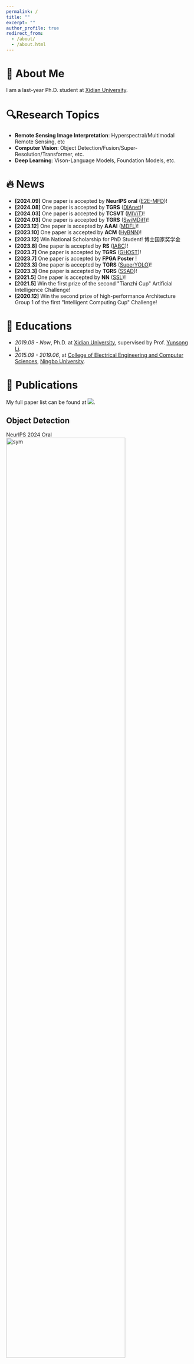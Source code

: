```yaml
---
permalink: /
title: ""
excerpt: ""
author_profile: true
redirect_from: 
  - /about/
  - /about.html
---
```


<span class='anchor' id='about-me'></span>

# 👋 About Me

I am a last-year Ph.D. student at [Xidian University](https://www.xidian.edu.cn/).

# 🔍Research Topics

- **Remote Sensing Image Interpretation**: Hyperspectral/Multimodal Remote Sensing, etc
- **Computer Vision**: Object Detection/Fusion/Super-Resolution/Transformer, etc.
- **Deep Learning**: Vison-Language Models, Foundation Models, etc.


# 🔥 News

- **[2024.09]** One paper is accepted by **NeurlPS oral** ([E2E-MFD](https://arxiv.org/abs/2403.09323))!
- **[2024.08]** One paper is accepted by **TGRS** ([DIAnet](https://arxiv.org/abs/2401.03182))!
- **[2024.03]** One paper is accepted by **TCSVT** ([MIViT](https://arxiv.org/abs/2401.03179))!
- **[2024.03]** One paper is accepted by **TGRS** ([SwiMDiff](https://arxiv.org/abs/2401.05093))!
- **[2023.12]** One paper is accepted by **AAAI** ([MDFL](https://arxiv.org/abs/2311.09520))!
- **[2023.10]** One paper is accepted by **ACM** ([HyBNN](https://dl.acm.org/doi/abs/10.1145/3631610))!
- **[2023.12]** Win National Scholarship for PhD Student! 博士国家奖学金
- **[2023.8]** One paper is accepted by **RS** ([IABC](https://www.mdpi.com/2072-4292/15/17/4255))!
- **[2023.7]** One paper is accepted by **TGRS** ([GHOST](https://ieeexplore.ieee.org/abstract/document/10175627))!
- **[2023.7]** One paper is accepted by **FPGA Poster** !
- **[2023.3]** One paper is accepted by **TGRS** ([SuperYOLO](https://ieeexplore.ieee.org/abstract/document/10075555))!
- **[2023.3]** One paper is accepted by **TGRS** ([SSAD](https://ieeexplore.ieee.org/abstract/document/10081072))!
- **[2021.5]** One paper is accepted by **NN** ([SSL](https://www.sciencedirect.com/science/article/abs/pii/S0893608021002252))!
- **[2021.5]** Win the first prize of the second "Tianzhi Cup" Artificial Intelligence Challenge!
- **[2020.12]** Win the second prize of high-performance Architecture Group 1 of the first "Intelligent Computing Cup" Challenge!



# 📖 Educations

- *2019.09 - Now*, Ph.D. at [Xidian University](https://www.xidian.edu.cn/), supervised by Prof. [Yunsong Li](https://www.xidian.edu.cn/info/1020/32072.htm). 
- *2015.09 - 2019.06*, at [College of Electrical Engineering and Computer Sciences](https://eecs.nbu.edu.cn/), [Ningbo University](https://www.nbu.edu.cn/).

# 📝 Publications 

My full paper list can be found at <a href='https://scholar.google.com.hk/citations?user=6VsVHrAAAAAJ'><img src="https://img.shields.io/endpoint?logo=Google%20Scholar&url=https%3A%2F%2Fcdn.jsdelivr.net%2Fgh%2Flikyoo%2Flikyoo.github.io@google-scholar-stats%2Fgs_data_shieldsio.json&labelColor=f6f6f6&color=9cf&style=flat&label=citations"></a>.



## Object Detection

<div class='paper-box'><div class='paper-box-image'><div><div class="badge">NeurlPS 2024 Oral</div><img src='images/E2E.png' alt="sym" width="80%"></div></div>
<div class='paper-box-text' markdown="1">



**E2E-MFD: Towards End-to-End Synchronous Multimodal Fusion Detection**
**Jiaqing Zhang**, Mingxiang Cao, Xue Yang, Weiying Xie, Jie Lei, Daixun Li, Geng Yang, Wenbo Huang, Yunsong Li


[[E2E-MFD\]](https://github.com/icey-zhang/E2E-MFD) ![img](https://img.shields.io/github/stars/icey-zhang/E2E-MFD?style=social)

</div>
</div>

<div class='paper-box'><div class='paper-box-image'><div><div class="badge">TGRS 2023</div><img src='images/superyolo.png' alt="sym" width="80%"></div></div>
<div class='paper-box-text' markdown="1">




**SuperYOLO: Super resolution assisted object detection in multimodal remote sensing imagery**

**Jiaqing Zhang**, Jie Lei, Weiying Xie, Zhenman Fang, Yunsong Li, Qian Du

IEEE Transactions on Geoscience and Remote Sensing 61, 1-15

[[Paper](https://ieeexplore.ieee.org/abstract/document/10075555)] [[BibTex](https://scholar.googleusercontent.com/scholar.bib?q=info:tWQ1OeGnha4J:scholar.google.com/&output=citation&scisdr=ClGnnm8lEL7V2w4oxXA:AFWwaeYAAAAAZaIu3XDpxJAp25LndBaOwQSjqQo&scisig=AFWwaeYAAAAAZaIu3RUI5hk4hwV8JLqjSJcdNvE&scisf=4&ct=citation&cd=-1&hl=zh-CN)] [[SuperYOLO-Pytorch\]](https://github.com/icey-zhang/SuperYOLO) ![img](https://img.shields.io/github/stars/icey-zhang/SuperYOLO?style=social)

🏆️ <b><font color="red">ESI Highly Cited Paper</font></b>

</div>
</div>

<div class='paper-box'><div class='paper-box-image'><div><div class="badge">arxiv 2023</div><img src='images/SAR.png' alt="sym" width="80%"></div></div>
<div class='paper-box-text' markdown="1">

**SAR-Net: Multi-scale Direction-aware SAR Network via Global Information Fusion**

Mingxiang Cao, Jie Lei, Weiying Xie, **Jiaqing Zhang**, Daixun Li, Yunsong Li

[[Paper](https://arxiv.org/abs/2312.16943)] [[BibTex](https://scholar.googleusercontent.com/scholar.bib?q=info:pGmB1SJs-boJ:scholar.google.com/&output=citation&scisdr=ClGnnm8lEL7V2w43kjs:AFWwaeYAAAAAZaIxijvHwoFRj7qcXhbCaytYTyk&scisig=AFWwaeYAAAAAZaIxikDmvL-4ylM2okIlXJJbE9Y&scisf=4&ct=citation&cd=-1&hl=zh-CN)]

</div>
</div>

## Model Compression

<div class='paper-box'><div class='paper-box-image'><div><div class="badge">TGRS 2023</div><img src='images/ghost.png' alt="sym" width="80%"></div></div>
<div class='paper-box-text' markdown="1">



**Guided Hybrid Quantization for Object Detection in Remote Sensing Imagery via One-to-one Self-teaching**

**Jiaqing Zhang**, Jie Lei, Weiying Xie, Yunsong Li, Geng Yang, Xiuping Jia

IEEE Transactions on Geoscience and Remote Sensing 61, 1-15

[[Paper](https://ieeexplore.ieee.org/abstract/document/10175627)] [[BibTex](https://scholar.googleusercontent.com/scholar.bib?q=info:MIALvzg-3loJ:scholar.google.com/&output=citation&scisdr=ClGnnm8lEL7V2w43FSQ:AFWwaeYAAAAAZaIxDSRAj6hkOHQJzasC6W31s6g&scisig=AFWwaeYAAAAAZaIxDdcVaPfYafegh7fJK-3vhig&scisf=4&ct=citation&cd=-1&hl=zh-CN)] [[GHOST-Pytorch\]](https://github.com/icey-zhang/GHOST) ![img](https://img.shields.io/github/stars/icey-zhang/GHOST?style=social)

</div>
</div>

<div class='paper-box'><div class='paper-box-image'><div><div class="badge">TRETS 2023</div><img src='images/hybnn.png' alt="sym" width="80%"></div></div>
<div class='paper-box-text' markdown="1">



**HyBNN: Quantifying and Optimizing Hardware Efficiency of Binary Neural Networks**

Geng Yang, Jie Lei, Zhenman Fang, Yunsong Li, **Jiaqing Zhang**, Weiying Xie

ACM Transactions on Reconfigurable Technology and Systems

[[Paper](https://dl.acm.org/doi/abs/10.1145/3631610)] [[BibTex](https://scholar.googleusercontent.com/scholar.bib?q=info:hL53lHTOS7AJ:scholar.google.com/&output=citation&scisdr=ClGnnm8lEL7V2w41SDg:AFWwaeYAAAAAZaIzUDibgI9b46tdFbqOPFntn7c&scisig=AFWwaeYAAAAAZaIzUFzh7_Kq2uKVjRiWEYEZjbA&scisf=4&ct=citation&cd=-1&hl=zh-CN)]

</div>
</div>

## Contrastive Learning

<div class='paper-box'><div class='paper-box-image'><div><div class="badge">TGRS 2024</div><img src='images/swim.png' alt="sym" width="80%"></div></div>
<div class='paper-box-text' markdown="1">

**SwiMDiff: Scene-wide Matching Contrastive Learning with Diffusion Constraint for Remote Sensing Image**

Jiayuan Tian, Jie Lei, **Jiaqing Zhang**, Weiying Xie, Yunsong Li

[[Paper](https://arxiv.org/abs/2401.05093)] [[BibTex](https://scholar.googleusercontent.com/scholar.bib?q=info:2kL9D3YTNJ4J:scholar.google.com/&output=citation&scisdr=ClGnnm8lEL7V2w6Z8Ts:AFWwaeYAAAAAZaKf6Tuoik-K9MTGcrlFBw5S4YY&scisig=AFWwaeYAAAAAZaKf6TNyJTmVpDVNBYh3OqXpQFI&scisf=4&ct=citation&cd=-1&hl=zh-CN)]

</div>
</div>

## Cloud Segmentation

<div class='paper-box'><div class='paper-box-image'><div><div class="badge">TGRS 2024</div><img src='images/Dis.png' alt="sym" width="80%"></div></div>
<div class='paper-box-text' markdown="1">

**Distribution-aware Interactive Attention Network and Large-scale Cloud Recognition Benchmark on FY-4A Satellite Image**

**Jiaqing Zhang**, Jie Lei, Weiying Xie, Kai Jiang, Mingxiang Cao, Yunsong Li

**[**[Paper](https://arxiv.org/abs/2401.03182)**][**[BibTex](https://scholar.googleusercontent.com/scholar.bib?q=info:-sbLNCKS4BcJ:scholar.google.com/&output=citation&scisdr=ClGnnm8lEL7V2w6kQHA:AFWwaeYAAAAAZaKiWHCP8uE2zvoiegjfzlzhupM&scisig=AFWwaeYAAAAAZaKiWNSgMaPWkmDrWn-mZE7i8k4&scisf=4&ct=citation&cd=-1&hl=zh-CN)**]** [[MIViT-Pytorch\]](https://github.com/icey-zhang/MIViT) ![img](https://img.shields.io/github/stars/icey-zhang/MIViT?style=social)

</div>
</div>

## Multi-modal Remote Sensing

<div class='paper-box'><div class='paper-box-image'><div><div class="badge">TCSVT 2023</div><img src='images/mivit.png' alt="sym" width="80%"></div></div>
<div class='paper-box-text' markdown="1">

**Multimodal Informative ViT: Information Aggregation and Distribution for Hyperspectral and LiDAR Classification**

**Jiaqing Zhang**, Jie Lei, Weiying Xie, Geng Yang, Daixun Li, Yunsong Li

**[**[Paper](https://arxiv.org/abs/2401.03179)**] [**[BibTex](https://scholar.googleusercontent.com/scholar.bib?q=info:ApSJ9WFIHxIJ:scholar.google.com/&output=citation&scisdr=ClGnnm8lEL7V2w6kJBA:AFWwaeYAAAAAZaKiPBCpMPiPPhvo_g-e59WlVPo&scisig=AFWwaeYAAAAAZaKiPJz6jOsVGHGIQHbI_qxUrFg&scisf=4&ct=citation&cd=-1&hl=zh-CN)**]** [[DIAnet-Pytorch\]](https://github.com/icey-zhang/DIAnet) ![img](https://img.shields.io/github/stars/icey-zhang/DIAnet?style=social)

</div>
</div>

<div class='paper-box'><div class='paper-box-image'><div><div class="badge">AAAI 2024</div><img src='images/MDFL.png' alt="sym" width="80%"></div></div>
<div class='paper-box-text' markdown="1">

**MDFL: Multi-domain Diffusion-driven Feature Learning**

Daixun Li, Weiying Xie, **Jiaqing Zhang**, Yunsong Li

Proceedings of the AAAI Conference on Artificial Intelligence. 2024.

[[Paper](https://arxiv.org/abs/2311.09520)] [[BibTex](https://scholar.googleusercontent.com/scholar.bib?q=info:1OVArZ8pKRMJ:scholar.google.com/&output=citation&scisdr=ClGnnm8lEL7V2w40gHg:AFWwaeYAAAAAZaIymHif1bGo7etMJg9yta4qO3g&scisig=AFWwaeYAAAAAZaIymLUkiqFoGGRpexvKrlqrJDA&scisf=4&ct=citation&cd=-1&hl=zh-CN)]

</div>
</div>

<div class='paper-box'><div class='paper-box-image'><div><div class="badge">RS 2023</div><img src='images/IABC.png' alt="sym" width="80%"></div></div>
<div class='paper-box-text' markdown="1">

**Invariant Attribute-Driven Binary Bi-Branch Classification of Hyperspectral and LiDAR Images**

**Jiaqing Zhang**, Jie Lei, Weiying Xie, Daixun Li

Remote Sensing 15 (17), 4255

[[Paper](https://www.mdpi.com/2072-4292/15/17/4255)] [[BibTex](https://scholar.googleusercontent.com/scholar.bib?q=info:He5Fk4QsNBUJ:scholar.google.com/&output=citation&scisdr=ClGnnm8lEL7V2w40zHg:AFWwaeYAAAAAZaIy1HjWdCwprK9Z7631yz1IPvU&scisig=AFWwaeYAAAAAZaIy1K2XAK2hyjieMBn_IMZNtxw&scisf=4&ct=citation&cd=-1&hl=zh-CN)]

</div>
</div>

## Target Detection

<div class='paper-box'><div class='paper-box-image'><div><div class="badge">TGRS 2023</div><img src='images/STP.png' alt="sym" width="80%"></div></div>
<div class='paper-box-text' markdown="1">

**A Semantic Transferred Priori for Hyperspectral Target Detection With Spatial-Spectral Association**

Jie Lei, Simin Xu, Weiying Xie, **Jiaqing Zhang**, Yunsong Li, Qian Du

IEEE Transactions on Geoscience and Remote Sensing 61, 1-14

[[Paper](https://ieeexplore.ieee.org/abstract/document/10081072)] [[BibTex](https://scholar.googleusercontent.com/scholar.bib?q=info:qClcyWrGmukJ:scholar.google.com/&output=citation&scisdr=ClGnnm8lEL7V2w436yU:AFWwaeYAAAAAZaIx8yUXI7I7wHKOujO8CvM_Ntw&scisig=AFWwaeYAAAAAZaIx8yWCtn6YAj5pJ_avHggR6ls&scisf=4&ct=citation&cd=-1&hl=zh-CN)]

</div>
</div>

<div class='paper-box'><div class='paper-box-image'><div><div class="badge">NN 2021</div><img src='images/SSL.png' alt="sym" width="80%"></div></div>
<div class='paper-box-text' markdown="1">
**Self-spectral learning with GAN based spectral-spatial target detection for hyperspectral image**

Weiying Xie, **Jiaqing Zhang**, Jie Lei, Yunsong Li, Xiuping Jia

Neural Networks, Volume 142, October 2021, Pages 375-387

[[Paper](https://www.sciencedirect.com/science/article/abs/pii/S0893608021002252)] [[BibTex](https://scholar.googleusercontent.com/scholar.bib?q=info:notAz_lJOPYJ:scholar.google.com/&output=citation&scisdr=ClGnnm8lEL7V2w42upc:AFWwaeYAAAAAZaIwopd00JDVP_OgW3qjHGQvBwg&scisig=AFWwaeYAAAAAZaIwougTAWR350iaYHOtYurUWvY&scisf=4&ct=citation&cd=-1&hl=zh-CN)] [[SSL-SSTD-Matlab&Tenserflow\]](https://github.com/icey-zhang/SSL-SSTD) ![img](https://img.shields.io/github/stars/icey-zhang/SSL-SSTD?style=social)

</div>
</div>

# 🎖 Honors and Awards
- 2023, National Scholarship for Postgraduate Student, Ministry of Education \| 研究生国家奖学金
- 2023, Second Class Postgraduate Scholarship, Xidian University \| 西安电子科技大学二等学业奖学金
- 2022, Second Class Postgraduate Scholarship, Xidian University \| 西安电子科技大学二等学业奖学金
- 2021, National Scholarship for Postgraduate Student, Ministry of Education \| 研究生国家奖学金
- 2020, Outstanding Graduate Student, Xidian University \| 西安电子科技大学优秀研究生
- 2020, Second Class Postgraduate Scholarship, Xidian University \| 西安电子科技大学二等学业奖学金
- 2019, Outstanding Graduate Student, Xidian University \| 西安电子科技大学优秀研究生
- 2019, First Class Postgraduate Scholarship, Xidian University \| 西安电子科技大学一等学业奖学金

# 💻 Reviewer

- Annual Conference on Neural Information Processing Systems (NeurIPS)
- International Conference on Machine Learning (ICML)
- IEEE Conference on Computer Vision and Pattern Recognition (CVPR)
- IEEE Transactions on Pattern Analysis and Machine Intelligence (TPAMI)
- IEEE Transactions on Neural Networks and Learning Systems (TNNLS)
- Pattern Recognition (PR)
- IEEE Transactions on Geoscience and Remote Sensing (TGRS)


# 💬 Contests
-   Won the championship of the second "Tianzhi Cup" Artificial Intelligence Challenge. "Cloud-based intelligence based on satellite remote sensing data" and received a grant of 1 million RMB. Weiying Xie, Jie Lie, **Jiaqing Zhang**, Kai Jiang, Peisen Li. \| 获得第二届“天智杯”人工智能挑战赛冠军。“基于卫星遥感数据的云智能别”。获资助100万元。谢卫莹、雷杰、**张佳青**、蒋恺、李沛森。

-   Rocky team composed of Xidian University won the second prize of high-performance Architecture Group 1 of the first "Intelligent Computing Cup" "Strong Core Health Soul · Cast base Intelligence" Intelligent Computing Foundation Platform Challenge in 2020. \| 西安电子科技大学组成的Rocky队荣获2020年第一届“智算杯”“强芯健魂·铸基智能”智能计算基础平台挑战赛高性能体系结构1组二等奖。

- Champion of Baidu Paddle Paper Reinvention Challenge, completed the construction of paper Joint Face Detection and Alignment using Multi-task Cascaded Convolutional Networks at paddle framework.[[Code](https://github.com/icey-zhang/MTCNN_paddle)]

- Champion of Baidu Paddle Paper Reinvention Challenge, completed the construction of paper SinGAN: Learning a Generative Model from a Single Natural Image at paddle framework.[[Code](https://github.com/icey-zhang/paddle_SinGAN)]

- The second award of AIINNOVATION AND APPLICATION COMPETITION (AIAC). [[Slide](./files/AIAC-slide.pdf)][[Code](https://github.com/icey-zhang/ClassSR_paddle)]

<script type="text/javascript" src="//rf.revolvermaps.com/0/0/8.js?i=54ythaxgje5&amp;m=0&amp;c=ff0000&amp;cr1=ffffff&amp;f=arial&amp;l=33" async="async"></script>
